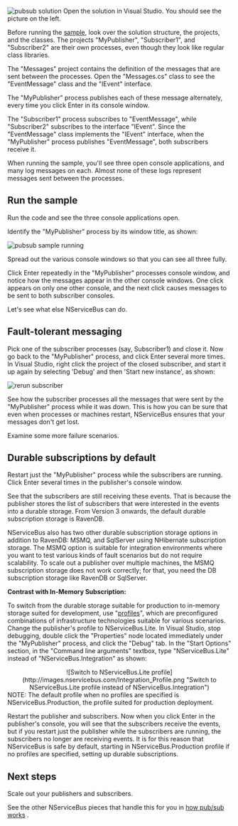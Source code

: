<!--
title: "Publish/Subscribe Sample"
tags: ""
summary: "<p> Open the solution in Visual Studio. You should see the picture on the left.</p>
<p>Before running the
<a href="https://github.com/NServiceBus/NServiceBus/tree/master/Samples/PubSub">sample</a>, look over the solution structure, the projects, and the classes. The projects &quot;MyPublisher&quot;, &quot;Subscriber1&quot;, and &quot;Subscriber2&quot; are their own processes, even though they look like regular class libraries.</p>
"
-->

![pubsub solution](https://particular.blob.core.windows.net/media/Default/images/pub_sub_solution.png) Open the solution in Visual Studio. You should see the picture on the left.

Before running the
[sample](https://github.com/NServiceBus/NServiceBus/tree/master/Samples/PubSub), look over the solution structure, the projects, and the classes. The projects "MyPublisher", "Subscriber1", and "Subscriber2" are their own processes, even though they look like regular class libraries.

The "Messages" project contains the definition of the messages that are sent between the processes. Open the "Messages.cs" class to see the
"EventMessage" class and the "IEvent" interface.

The "MyPublisher" process publishes each of these message alternately, every time you click Enter in its console window.

The "Subscriber1" process subscribes to "EventMessage", while
"Subscriber2" subscribes to the interface "IEvent". Since the
"EventMessage" class implements the "IEvent" interface, when the
"MyPublisher" process publishes "EventMessage", both subscribers receive it.

When running the sample, you'll see three open console applications, and many log messages on each. Almost none of these logs represent messages sent between the processes.

Run the sample
--------------

Run the code and see the three console applications open.

Identify the "MyPublisher" process by its window title, as shown:

![pubsub sample running](https://particular.blob.core.windows.net/media/Default/images/pubsub_nservicebus_running.png "pubsub sample running")

Spread out the various console windows so that you can see all three fully.

Click Enter repeatedly in the "MyPublisher" processes console window, and notice how the messages appear in the other console windows. One click appears on only one other console, and the next click causes messages to be sent to both subscriber consoles.

Let's see what else NServiceBus can do.

Fault-tolerant messaging
------------------------

Pick one of the subscriber processes (say, Subscriber1) and close it. Now go back to the "MyPublisher" process, and click Enter several more times. In Visual Studio, right click the project of the closed subscriber, and start it up again by selecting 'Debug' and then 'Start new instance', as shown:



 ![rerun subscriber](https://particular.blob.core.windows.net/media/Default/images/pubsub_nservicebus_rerun_subscriber.png "rerun subscriber")

See how the subscriber processes all the messages that were sent by the
"MyPublisher" process while it was down. This is how you can be sure that even when processes or machines restart, NServiceBus ensures that your messages don't get lost.

Examine some more failure scenarios.

Durable subscriptions by default
--------------------------------

Restart just the "MyPublisher" process while the subscribers are running. Click Enter several times in the publisher's console window.

See that the subscribers are still receiving these events. That is because the publisher stores the list of subscribers that were interested in the events into a durable storage. From Version 3 onwards, the default durable subscription storage is RavenDB.

NServiceBus also has two other durable subscription storage options in addition to RavenDB: MSMQ, and SqlServer using NHibernate subscription storage. The MSMQ option is suitable for integration environments where you want to test various kinds of fault scenarios but do not require scalability. To scale out a publisher over multiple machines, the MSMQ subscription storage does not work correctly; for that, you need the DB subscription storage like RavenDB or SqlServer.

**Contrast with In-Memory Subscription:**

To switch from the durable storage suitable for production to in-memory storage suited for development, use
"[profiles](profiles-for-nservicebus-host.md)", which are preconfigured combinations of infrastructure technologies suitable for various scenarios. Change the publisher's profile to NServiceBus.Lite. In Visual Studio, stop debugging, double click the "Properties" node located immediately under the "MyPublisher" process, and click the "Debug" tab. In the "Start Options" section, in the "Command line arguments" textbox, type "NServiceBus.Lite" instead of "NServiceBus.Integration" as shown:

<center>
![Switch to NServiceBus.Lite profile](http://images.nservicebus.com/Integration_Profile.png "Switch to NServiceBus.Lite profile instead of NServiceBus.Integration")

</center> NOTE: The default profile when no profiles are specified is NServiceBus.Production, the profile suited for production deployment.

Restart the publisher and subscribers. Now when you click Enter in the publisher's console, you will see that the subscribers receive the events, but if you restart just the publisher while the subscribers are running, the subscribers no longer are receiving events. It is for this reason that NServiceBus is safe by default, starting in NServiceBus.Production profile if no profiles are specified, setting up durable subscriptions.

Next steps
----------

Scale out your publishers and subscribers.

See the other NServiceBus pieces that handle this for you in [how pub/sub works](how-pub-sub-works.md) .


